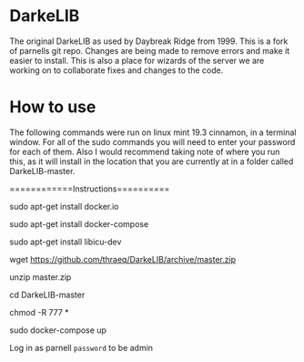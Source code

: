 # DarkeLIB
The original DarkeLIB as used by Daybreak Ridge from 1999. This is a fork of parnells git repo.  Changes are being made to remove errors and make it easier to install.  This is also a place for wizards of the server we are working on to collaborate fixes and changes to the code.

# How to use
The following commands were run on linux mint 19.3 cinnamon, in a terminal window.  For all of the sudo commands you will need to enter your password for each of them.  Also I would recommend taking note of where you run this, as it will install in the location that you are currently at in a folder called DarkeLIB-master.

============Instructions==========

sudo apt-get install docker.io

sudo apt-get install docker-compose

sudo apt-get install libicu-dev

wget https://github.com/thraeq/DarkeLIB/archive/master.zip

unzip master.zip

cd DarkeLIB-master

chmod -R 777 *

sudo docker-compose up





Log in as parnell `password` to be admin
